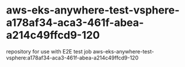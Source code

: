 # aws-eks-anywhere-test-vsphere-a178af34-aca3-461f-abea-a214c49ffcd9-120
repository for use with E2E test job aws-eks-anywhere-test-vsphere:a178af34-aca3-461f-abea-a214c49ffcd9-120
